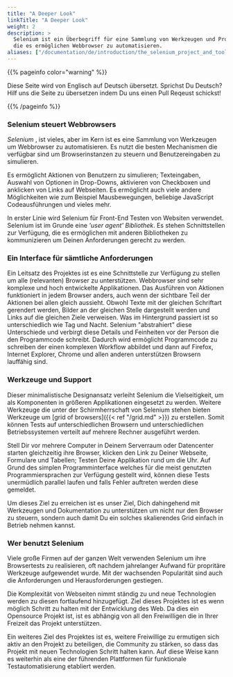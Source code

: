 ```yaml
---
title: "A Deeper Look"
linkTitle: "A Deeper Look"
weight: 2
description: >
  Selenium ist ein Überbegriff für eine Sammlung von Werkzeugen und Programmbibliotheken 
  die es ermöglichen Webbrowser zu automatisieren.
aliases: ["/documentation/de/introduction/the_selenium_project_and_tools/"]  
---
```


{{% pageinfo color="warning" %}}
<p class="lead">
   <i class="fas fa-language display-4"></i> 
   Diese Seite wird von Englisch 
   auf Deutsch übersetzt. Sprichst Du Deutsch? Hilf uns die Seite 
   zu übersetzen indem Du uns einen Pull Reqeust schickst!
</p>
{{% /pageinfo %}}

### Selenium steuert Webbrowsers

_Selenium_ , ist vieles, aber im Kern ist es eine Sammlung von Werkzeugen um Webbrowser
zu automatisieren. Es nutzt die besten Mechanismen die verfügbar sind um
Browserinstanzen zu steuern und Benutzereingaben zu simulieren.

Es ermöglicht Aktionen von Benutzern zu simulieren;
Texteingaben,
Auswahl von Optionen in Drop-Downs, aktivieren von Checkboxen und
anklicken von Links auf Webseiten.
Es ermöglicht auch viele andere Möglichkeiten wie zum 
Beispiel Mausbewegungen, beliebige JavaScript Codeausführungen
und vieles mehr.

In erster Linie wird Selenium für Front-End Testen von Websiten verwendet.
Selenium ist im Grunde eine _'user agent' Bibliothek_. 
Es stehen Schnittstellen zur Verfügung, die es ermöglichen mit anderen
Bibliotheken zu kommunizieren um Deinen Anforderungen gerecht zu werden.


### Ein Interface für sämtliche Anforderungen

Ein Leitsatz des Projektes ist es eine Schnittstelle zur Verfügung
zu stellen um alle (relevanten) Browser zu unterstützen.
Webbrowser sind sehr komplexe und hoch entwickelte Applikationen.
Das Ausführen von Aktionen funktioniert in jedem Browser anders, auch
wenn der sichtbare Teil der Aktionen bei allen gleich aussieht.
Obwohl Texte mit der gleichen Schriftart gerendert werden,
Bilder an der gleichen Stelle dargestellt werden
und Links auf die gleichen Ziele verweisen.
Was im Hintergrund passiert ist so unterschiedlich wie Tag und Nacht.
Selenium "abstrahiert" diese Unterschiede und verbirgt diese Details
und Feinheiten vor der Person die den Programmcode schreibt.
Dadurch wird ermöglicht Programmcode zu schreiben der einen komplexen Workflow
abbildet und dann auf Firefox, Internet Explorer, Chrome und allen anderen
unterstützen Browsern lauffähig sind.

### Werkzeuge und Support

Dieser minimalistische Designansatz verleiht Selenium die Vielseitigkeit,
um als Komponenten in größeren Applikationen eingesetzt zu werden.
Weitere Werkzeuge die unter der Schirmherrschaft von Selenium stehen
bieten Werkzeuge um [grid of browsers]({{< ref "/grid.md" >}}) zu 
erstellen.
Somit können Tests auf unterschiedlichen Browsern und unterschiedlichen
Betriebssystemen verteilt auf mehrere Rechner ausgeführt werden.

Stell Dir vor mehrere Computer in Deinem Serverraum oder Datencenter
starten gleichzeitig ihre Browser, klicken den Link zu Deiner Webseite,
Formulare und Tabellen; Testen Deine Applikation rund um die Uhr.
Auf Grund des simplen Programminterface welches für die meist
genutzten Programmiersprachen zur Verfügung gestellt wird, können
diese Tests unermüdlich parallel laufen und falls Fehler auftreten
werden diese gemeldet.

Um dieses Ziel zu erreichen ist es unser Ziel, Dich dahingehend mit Werkzeugen 
und Dokumentation zu unterstützen um nicht nur den Browser zu steuern,
sondern auch damit Du ein solches skalierendes Grid 
einfach in Betrieb nehmen kannst.

### Wer benutzt Selenium

Viele große Firmen auf der ganzen Welt verwenden Selenium
um ihre Browsertests zu realisieren, oft nachdem jahrelanger Aufwand
für propritäre Werkzeuge aufgewendet wurde.
Mit der wachsenden Popularität sind auch die Anforderungen und 
Herausforderungen gestiegen.

Die Komplexität von Webseiten nimmt ständig zu und neue Technologien
werden zu diesen fortlaufend hinzugefügt. Ziel dieses Projektes ist 
es wenn möglich Schritt zu halten mit der Entwicklung des Web.
Da dies ein Opensource Projekt ist, ist es abhängig von 
all den Freiwilligen die in Ihrer Freizeit das Projekt unterstützen. 

Ein weiteres Ziel des Projektes ist es, weitere Freiwillige zu ermutigen
sich aktiv an den Projekt zu beteiligen, die Community zu stärken, so
dass das Projekt mit neuen Technologien Schritt halten kann. Auf diese Weise kann
es weiterhin als eine der führenden Plattformen für funktionale
Testautomatisierung etabliert werden.
